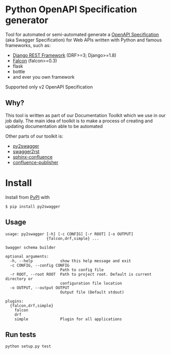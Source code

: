 # Python OpenAPI Specification generator

Tool for automated or semi-automated generate a [OpenAPI Specification](https://github.com/OAI/OpenAPI-Specification)
(aka Swagger Specification) for Web APIs written with Python and famous frameworks, such as:
- [Django REST Framework](https://github.com/tomchristie/django-rest-framework) (DRF>=3; Django>=1.8)
- [Falcon](https://github.com/falconry/falcon) (falcon>=0.3)
- flask
- bottle
- and ever you own framework

Supported only v2 OpenAPI Specification


## Why?

This tool is written as part of our Documentation Toolkit which we use in our job daily.
The main idea of toolkit is to make a process of creating and updating documentation able to be automated

Other parts of our toolkit is:

- [py2swagger](https://github.com/Arello-Mobile/py2swagger)
- [swagger2rst](https://github.com/Arello-Mobile/swagger2rst)
- [sphinx-confluence](https://github.com/Arello-Mobile/sphinx-confluence)
- [confluence-publisher](https://github.com/Arello-Mobile/confluence-publisher)


# Install

Install from [PyPI](https://pypi.python.org/pypi/py2swagger) with

```
$ pip install py2swagger
```


## Usage

```
usage: py2swagger [-h] [-c CONFIG] [-r ROOT] [-o OUTPUT]
                  {falcon,drf,simple} ...

Swagger schema builder

optional arguments:
  -h, --help            show this help message and exit
  -c CONFIG, --config CONFIG
                        Path to config file
  -r ROOT, --root ROOT  Path to project root. Default is current directory or
                        configuration file location
  -o OUTPUT, --output OUTPUT
                        Output file (Default stdout)

plugins:
  {falcon,drf,simple}
    falcon
    drf
    simple              Plugin for all applications
```


## Run tests

```bash
python setup.py test
```
